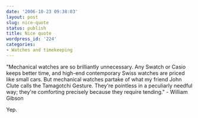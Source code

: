 ```yaml
---
date: '2006-10-23 09:38:03'
layout: post
slug: nice-quote
status: publish
title: Nice quote
wordpress_id: '224'
categories:
- Watches and timekeeping
---
```






> 
"Mechanical watches are so brilliantly unnecessary. Any Swatch or Casio keeps better time, and high-end contemporary Swiss watches are priced like small cars. But mechanical watches partake of what my friend John Clute calls the Tamagotchi Gesture. They're pointless in a peculiarly needful way; they're comforting precisely because they require tending." - William Gibson




Yep.
